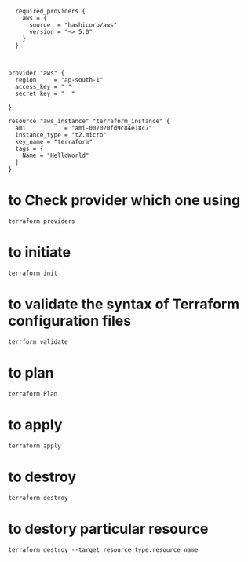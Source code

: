 ```
  required_providers {
    aws = {
      source  = "hashicorp/aws"
      version = "~> 5.0"
    }
  }



provider "aws" {
  region     = "ap-south-1"
  access_key = " "
  secret_key = "  "

}

resource "aws_instance" "terraform_instance" {
  ami           = "ami-007020fd9c84e18c7"
  instance_type = "t2.micro"
  key_name = "terraform"
  tags = {
    Name = "HelloWorld"
  }
}
```
# to Check provider which one using
```
terraform providers
```
# to initiate
```
terraform init
```
# to validate the syntax of Terraform configuration files
```
terrform validate
```

# to plan
```
terraform Plan
```
# to apply
```
terraform apply
```
# to destroy
```
terraform destroy
```
# to destory particular resource
```
terraform destroy --target resource_type.resource_name
```

